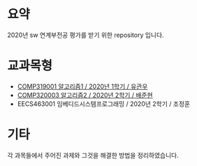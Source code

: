 # 요약

2020년 sw 연계부전공 평가를 받기 위한 repository 입니다.

# 교과목형
* [COMP319001 알고리즘1 / 2020년 1학기 / 유관우](Algorithm1.md)  
* [COMP320003 알고리즘2 / 2020년 2학기 / 배준현](Algorithm2.md)
* EECS463001 임베디드시스템프로그래밍 / 2020년 2학기 / 조정훈  

# 기타
각 과목들에서  주어진 과제와 그것을 해결한 방법을 정리하였습니다.
